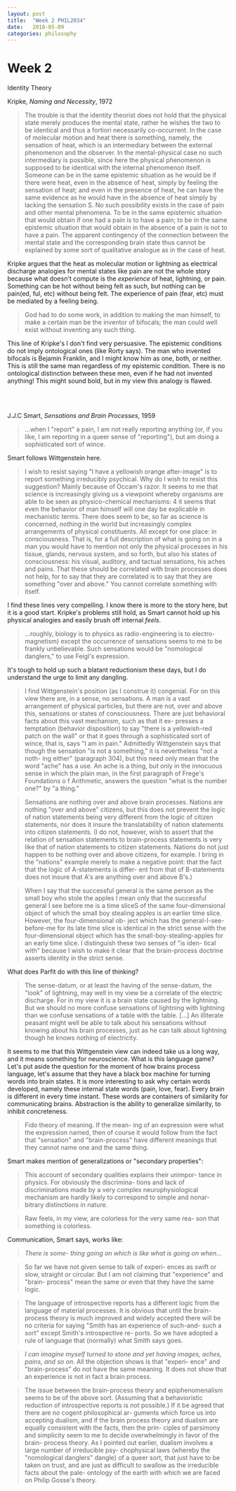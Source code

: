 ```yaml
---
layout: post
title:  "Week 2 PHIL2034"
date:   2018-05-09
categories: philosophy
---
```


# Week 2

Identity Theory 

Kripke, *Naming and Necessity*, 1972

>The trouble is that the identity theorist does not hold that the physical state merely produces the mental state, rather he wishes the two to be identical and thus a fortiori necessarily co-occurrent. In the case of molecular motion and heat there is something, namely, the sensation of heat, which is an intermediary between the external phenomenon and the observer. In the mental-physical case no such intermediary is possible, since here the physical phenomenon is supposed to be identical with the internal phenomenon itself. Someone can be in the same epistemic situation as he would be if there were heat, even in the absence of heat, simply by feeling the sensation of heat; and even in the presence of heat, he can have the same evidence as he would have in the absence of heat simply by lacking the sensation S. No such possibility exists in the case of pain and other mental phenomena. To be in the same episternic situation that would obtain if one had a pain is to have a pain; to be in the same epistemic situation that would obtain in the absence of a pain is not to have a pain. The apparent contingency of the connection between the mental state and the corresponding brain state thus cannot be explained by some sort of qualitative analogue as in the case of heat.

Kripke argues that the heat as molecular motion or lightning as electrical discharge analogies for mental states like pain are not the whole story because what doesn't compute is the *experience* of heat, lightning, or pain. Something can be hot without being felt as such, but nothing can be pain(ed, ful, etc) without being felt. The experience of pain (fear, etc) must be mediated by a feeling being. 

>God had to do some work, in addition to making the man himself, to make a certain man be the inventor of bifocals; the man could well exist without inventing any such thing. 

This line of Kripke's I don't find very persuasive. The epistemic conditions do not imply ontological ones (like Rorty says). The man who invented bifocals is Bejamin Franklin, and I might know him as one, both, or neither. This is still the same man regardless of my epistemic condition. There is no ontological distinction between these men, even if he had not invented anything! This might sound bold, but in my view this analogy is flawed. 

<br><br>

J.J.C Smart, *Sensations and Brain Processes*, 1959 

>...when I "report" a pain, I am not really reporting anything (or, if you like, I am reporting in a queer sense of "reporting"), but am doing a sophisticated sort of wince.

Smart follows Wittgenstein here. 

>I wish to resist saying "I have a yellowish orange after-image" is to report something irreducibly psychical.
Why do I wish to resist this suggestion? Mainly because of Occam's razor. It seems to me that science is increasingly giving us a viewpoint whereby organisms are able to be seen as physico-chemical mechanisms: 4 it seems that even the behavior of man himself will one day be explicable in mechanistic terms. There does seem to be, so far as science is concerned, nothing in the world but increasingly complex arrangements of physical constituents. All except for one place: in consciousness. That is, for a full description of what is going on in a man you would have to mention not only the physical processes in his tissue, glands, nervous system, and so forth, but also his states of consciousness: his visual, auditory, and tactual sensations, his aches and pains. That these should be correlated with brain processes does not help, for to say that they are correlated is to say that they are something "over and above." You cannot correlate something with itself. 

I find these lines very compelling. I know there is more to the story here, but it is a good start. Kripke's problems still hold, as Smart cannot hold up his physical analogies and easily brush off internal *feels*. 

>...roughly, biology is to physics as radio-engineering is to electro-magnetism) except the occurrence of sensations seems to me to be frankly unbelievable. Such sensations would be "nomological danglers," to use Feigl's expression.

It's tough to hold up such a blatant reductionism these days, but I do understand the urge to limit any dangling. 

>I find Wittgenstein's position (as I construe it) congenial. For on this view there are, in a sense, no sensations. A man is a vast arrangement of physical particles, but there are not, over and above this, sensations or states of consciousness. There are just behavioral facts about this vast mechanism, such as that it ex- presses a temptation (behavior disposition) to say "there is a yellowish-red patch on the wall" or that it goes through a sophisticated sort of wince, that is, says "I am in pain." Admittedly Wittgenstein says that though the sensation "is not a something," it is nevertheless "not a noth- ing either" (paragraph 304), but this need only mean that the word "ache" has a use. An ache is a thing, but only in the innocuous sense in which the plain man, in the first paragraph of Frege's Foundations o f Arithmetic, answers the question "what is the number one?" by "a thing."

>Sensations are nothing over and above brain processes. Nations are nothing "over and above" citizens, but this does not prevent the logic of nation statements being very different from the logic of citizen statements, nor does it insure the translatability of nation statements into citizen statements. (I do not, however, wish to assert that the relation of sensation statements to brain-process statements is very like that of nation statements to citizen statements. Nations do not just happen to be nothing over and above citizens, for example. I bring in the "nations" example merely to make a negative point: that the fact that the logic of A-statements is differ- ent from that of B-statements does not insure that A's are anything over and above B's.)

>When I say that the successful general is the same person as the small boy who stole the apples I mean only that the successful general I see before me is a time sliceS of the same four-dimensional object of which the small boy stealing apples is an earlier time slice. However, the four-dimensional ob- ject which has the general-I-see-before-me for its late time slice is identical in the strict sense with the four-dimensional object which has the small-boy-stealing-apples for an early time slice. I distinguish these two senses of "is iden- tical with" because I wish to make it clear that the brain-process doctrine asserts identity in the strict sense.

What does Parfit do with this line of thinking? 

>The sense-datum, or at least the having of the sense-datum, the "look" of lightning, may well in my view be a correlate of the electric discharge. For in my view it is a brain state caused by the lightning. But we should no more confuse sensations of lightning with lightning than we confuse sensations of a table with the table. [...] An illiterate peasant might well be able to talk about his sensations without knowing about his brain processes, just as he can talk about lightning though he knows nothing of electricity.

It seems to me that this Wittgenstein view can indeed take us a long way, and it means something for neuroscience. What is this language game? Let's put aside the question for the moment of how brains process language, let's assume that they have a black box machine for turning words into brain states. It is more interesting to ask why certain words developed, namely these internal state words (pain, love, fear). Every brain is different in every time instant. These words are containers of similarity for communicating brains. Abstraction is the ability to generalize similarity, to inhibit concreteness. 

>Fido theory of meaning. If the mean- ing of an expression were what the expression named, then of course it would follow from the fact that "sensation" and "brain-process" have different meanings that they cannot name one and the same thing.

Smart makes mention of generalizations or "secondary properties": 

>This account of secondary qualities explains their unimpor- tance in physics. For obviously the discrimina- tions and lack of discriminations made by a very complex neurophysiological mechanism are hardly likely to correspond to simple and nonar- bitrary distinctions in nature.

>Raw feels, in my view, are colorless for the very same rea- son that something is colorless.

Communication, Smart says, works like:

>*There is some- thing going on which is like what is going on when...*

>So far we have not given sense to talk of experi- ences as swift or slow, straight or circular. But I am not claiming that "experience" and "brain- process" mean the same or even that they have the same logic. 

>The language of introspective reports has a different logic from the language of material processes. It is obvious that until the brain-process theory is much improved and widely accepted there will be no criteria for saying "Smith has an experience of such-and- such a sort" except Smith's introspective re- ports. So we have adopted a rule of language that (normally) what Smith says goes.

>*I can imagine myself turned to stone and yet having images, aches, pains, and so on.* All the objection shows is that "experi- ence" and "brain-process" do not have the same meaning. It does not show that an experience is not in fact a brain process.

>The issue between the brain-process theory and epiphenomenalism seems to be of the above sort. (Assuming that a behavioristic reduction of introspective reports is not possible.) If it be agreed that there are no cogent philosophical ar- guments which force us into accepting dualism, and if the brain process theory and dualism are equally consistent with the facts, then the prin- ciples of parsimony and simplicity seem to me to decide overwhelmingly in favor of the brain- process theory. As I pointed out earlier, dualism involves a large number of irreducible psy- chophysical laws (whereby the "nomological danglers" dangle) of a queer sort, that just have to be taken on trust, and are just as difficult to swallow as the irreducible facts about the pale- ontology of the earth with which we are faced on Philip Gosse's theory.